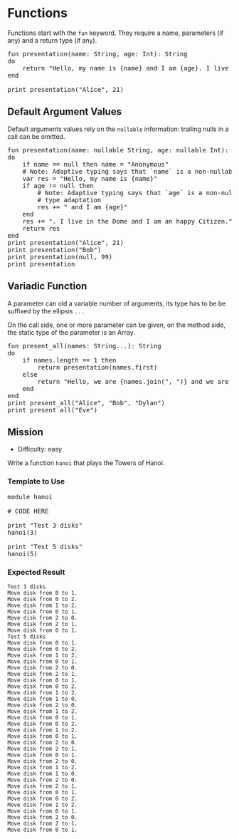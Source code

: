# Functions

Functions start with the `fun` keyword. They require a name, parameters (if any) and a return type (if any).

<pre class="hl"><span class="hl kwa">fun</span> presentation<span class="hl opt">(</span>name<span class="hl opt">:</span> <span class="hl kwb">String</span><span class="hl opt">,</span> age<span class="hl opt">:</span> <span class="hl kwb">Int</span><span class="hl opt">):</span> <span class="hl kwb">String</span>
<span class="hl kwa">do</span>
	<span class="hl kwa">return</span> <span class="hl str">&quot;Hello, my name is</span> <span class="hl esc">{name}</span> <span class="hl str">and I am</span> <span class="hl esc">{age}</span><span class="hl str">. I live in the Dome and I am an happy Citizen.&quot;</span>
<span class="hl kwa">end</span>

print presentation<span class="hl opt">(</span><span class="hl str">&quot;Alice&quot;</span><span class="hl opt">,</span> <span class="hl num">21</span><span class="hl opt">)</span>
</pre>

## Default Argument Values

Default arguments values rely on the `nullable` information: trailing nulls in a call can be omitted.

<pre class="hl"><span class="hl kwa">fun</span> presentation<span class="hl opt">(</span>name<span class="hl opt">:</span> <span class="hl kwa">nullable</span> <span class="hl kwb">String</span><span class="hl opt">,</span> age<span class="hl opt">:</span> <span class="hl kwa">nullable</span> <span class="hl kwb">Int</span><span class="hl opt">):</span> <span class="hl kwb">String</span>
<span class="hl kwa">do</span>
	<span class="hl kwa">if</span> name <span class="hl opt">==</span> <span class="hl kwa">null then</span> name <span class="hl opt">=</span> <span class="hl str">&quot;Anonymous&quot;</span>
	<span class="hl slc"># Note: Adaptive typing says that `name` is a non-nullable here</span>
	<span class="hl kwa">var</span> res <span class="hl opt">=</span> <span class="hl str">&quot;Hello, my name is</span> <span class="hl esc">{name}</span><span class="hl str">&quot;</span>
	<span class="hl kwa">if</span> age <span class="hl opt">!=</span> <span class="hl kwa">null then</span>
		<span class="hl slc"># Note: Adaptive typing says that `age` is a non-nullable here</span>
		<span class="hl slc"># type adaptation</span>
		res <span class="hl opt">+=</span> <span class="hl str">&quot; and I am</span> <span class="hl esc">{age}</span><span class="hl str">&quot;</span>
	<span class="hl kwa">end</span>
	res <span class="hl opt">+=</span> <span class="hl str">&quot;. I live in the Dome and I am an happy Citizen.&quot;</span>
	<span class="hl kwa">return</span> res
<span class="hl kwa">end</span>
print presentation<span class="hl opt">(</span><span class="hl str">&quot;Alice&quot;</span><span class="hl opt">,</span> <span class="hl num">21</span><span class="hl opt">)</span>
print presentation<span class="hl opt">(</span><span class="hl str">&quot;Bob&quot;</span><span class="hl opt">)</span>
print presentation<span class="hl opt">(</span><span class="hl kwa">null</span><span class="hl opt">,</span> <span class="hl num">99</span><span class="hl opt">)</span>
print presentation
</pre>

## Variadic Function

A parameter can old a variable number of arguments, its type has to be be suffixed by the ellipsis `...`

On the call side, one or more parameter can be given, on the method side, the static type of the parameter is an Array.

<pre class="hl"><span class="hl kwa">fun</span> present_all<span class="hl opt">(</span>names<span class="hl opt">:</span> <span class="hl kwb">String</span><span class="hl opt">...):</span> <span class="hl kwb">String</span>
<span class="hl kwa">do</span>
	<span class="hl kwa">if</span> names<span class="hl opt">.</span>length <span class="hl opt">==</span> <span class="hl num">1</span> <span class="hl kwa">then</span>
		<span class="hl kwa">return</span> presentation<span class="hl opt">(</span>names<span class="hl opt">.</span>first<span class="hl opt">)</span>
	<span class="hl kwa">else</span>
		<span class="hl kwa">return</span> <span class="hl str">&quot;Hello, we are</span> <span class="hl esc">{names.join(&quot;, &quot;)}</span> <span class="hl str">and we are legion.&quot;</span>
	<span class="hl kwa">end</span>
<span class="hl kwa">end</span>
print present_all<span class="hl opt">(</span><span class="hl str">&quot;Alice&quot;</span><span class="hl opt">,</span> <span class="hl str">&quot;Bob&quot;</span><span class="hl opt">,</span> <span class="hl str">&quot;Dylan&quot;</span><span class="hl opt">)</span>
print present_all<span class="hl opt">(</span><span class="hl str">&quot;Eve&quot;</span><span class="hl opt">)</span>
</pre>

## Mission

* Difficulty: easy

Write a function `hanoi` that plays the Towers of Hanoi.

### Template to Use

<pre class="hl"><span class="hl kwa">module</span> hanoi

<span class="hl slc"># CODE HERE</span>

print <span class="hl str">&quot;Test 3 disks&quot;</span>
hanoi<span class="hl opt">(</span><span class="hl num">3</span><span class="hl opt">)</span>

print <span class="hl str">&quot;Test 5 disks&quot;</span>
hanoi<span class="hl opt">(</span><span class="hl num">5</span><span class="hl opt">)</span>
</pre>

### Expected Result

	Test 3 disks
	Move disk from 0 to 1.
	Move disk from 0 to 2.
	Move disk from 1 to 2.
	Move disk from 0 to 1.
	Move disk from 2 to 0.
	Move disk from 2 to 1.
	Move disk from 0 to 1.
	Test 5 disks
	Move disk from 0 to 1.
	Move disk from 0 to 2.
	Move disk from 1 to 2.
	Move disk from 0 to 1.
	Move disk from 2 to 0.
	Move disk from 2 to 1.
	Move disk from 0 to 1.
	Move disk from 0 to 2.
	Move disk from 1 to 2.
	Move disk from 1 to 0.
	Move disk from 2 to 0.
	Move disk from 1 to 2.
	Move disk from 0 to 1.
	Move disk from 0 to 2.
	Move disk from 1 to 2.
	Move disk from 0 to 1.
	Move disk from 2 to 0.
	Move disk from 2 to 1.
	Move disk from 0 to 1.
	Move disk from 2 to 0.
	Move disk from 1 to 2.
	Move disk from 1 to 0.
	Move disk from 2 to 0.
	Move disk from 2 to 1.
	Move disk from 0 to 1.
	Move disk from 0 to 2.
	Move disk from 1 to 2.
	Move disk from 0 to 1.
	Move disk from 2 to 0.
	Move disk from 2 to 1.
	Move disk from 0 to 1.
